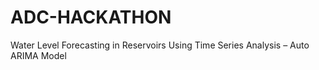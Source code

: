 # ADC-HACKATHON
Water Level Forecasting in Reservoirs Using Time Series Analysis – Auto ARIMA Model
